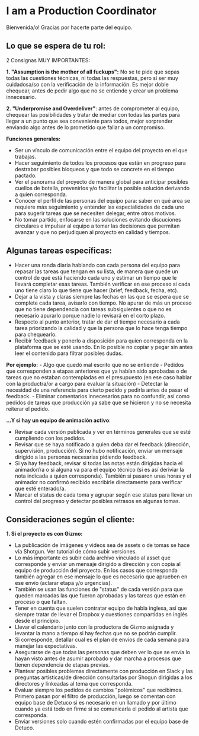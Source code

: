 # I am a Production Coordinator
Bienvenida/o! Gracias por hacerte parte del equipo.

## **Lo que se espera de tu rol:**
2 Consignas MUY IMPORTANTES:

**1. "Assumption is the mother of all fuckups":** No se te pide que sepas todas las cuestiones técnicas, ni todas las respuestas, pero sí ser muy cuidadosa/so con la verificación de la información. Es mejor doble chequear, antes de pedir algo que no se entiende y crear un problema innecesario.

**2. "Underpromise and Overdeliver"**: antes de comprometer al equipo, chequear las posibilidades y tratar de mediar con todas las partes para llegar a un punto que sea conveniente para todos, mejor sorprender enviando algo antes de lo prometido que fallar a un compromiso.

**Funciones generales:** 
- Ser un vínculo de comunicación entre el equipo del proyecto en el que trabajas.
- Hacer seguimiento de todos los procesos que están en progreso para destrabar posibles bloqueos y que todo se concrete en el tiempo pactado.
- Ver el panorama del proyecto de manera global para anticipar posibles cuellos de botella, prevenirlos y/o facilitar la posible solución derivando a quien corresponda.
- Conocer el perfil de las personas del equipo para: saber en qué area se requiere más seguimiento y entender las especialidades de cada uno para sugerir tareas que se necesiten delegar, entre otros motivos.
- No tomar partido, enfocarse en las soluciones evitando discuciones circulares e impulsar al equipo a tomar las decisiones que permitan avanzar y que no perjudiquen al proyecto en calidad y tiempos.

## **Algunas tareas específicas:**
- Hacer una ronda diaria hablando con cada persona del equipo para repasar las tareas que tengan en su lista, de manera que quede un control de qué está haciendo cada uno y estimar un tiempo que le llevará completar esas tareas. También verificar en ese proceso si cada uno tiene claro lo que tiene que hacer (brief, feedback, fecha, etc). 
- Dejar a la vista y claras siempre las fechas en las que se espera que se complete cada tarea, avisarlo con tiempo. No apurar de más un proceso que no tiene dependencia con tareas subsiguientes o que no es necesario apurarlo porque nadie lo revisará en el corto plazo. 
- Respecto al punto anterior, tratar de dar el tiempo necesario a cada tarea priorizando la calidad y que la persona que lo hace tenga tiempo para chequearlo.
- Recibir feedback y ponerlo a disposición para quien corresponda en la plataforma que se esté usando. En lo posible no copiar y pegar sin antes leer el contenido para filtrar posibles dudas. 

**Por ejemplo:**
     - Algo que quedó mal escrito que no se entiende
     - Pedidos que corresponden a etapas anteriores que ya habían sido aprobadas o de tareas que no   estaban contempladas en el presupuesto (en ese caso hablar con la productra/or a cargo para evaluar la situación)
     - Detectar la necesidad de una referencia para cierto pedido y pedirla antes de pasar el feedback.
     - Eliminar comentarios innecesarios para no confundir, así como pedidos de tareas que producción   ya sabe que se hicieron y no se necesita reiterar el pedido. 

**...Y si hay un equipo de animación activo**:
- Revisar cada versión publicada y ver en términos generales que se esté cumpliendo con los pedidos.
- Revisar que se haya notificado a quien deba dar el feedback (dirección, supervisión, producción). Si no hubo notificación, enviar un mensaje dirigido a las personas necesarias pidiendo feedback. 
- Si ya hay feedback, revisar si todas las notas están dirigidas hacia el animador/ra o si alguna va para el equipo técnico (si es así deriviar la nota indicada a quien corresponda). También si pasaron unas horas y el animador no confirmó recibido escribirle directamente para verificar que esté enterado/a.
- Marcar el status de cada toma y agrupar según ese status para llevar un control del progreso y detectar posibles retrasos en algunas tomas. 

## Consideraciones según el cliente:

**1. Si el proyecto es con Gizmo:**
- La publicación de imágenes y videos sea de assets o de tomas se hace vía Shotgun. Ver tutorial de cómo subir versiones. 
- Lo más importante es subir cada archivo vinculado al asset que corresponde y enviar un mensaje dirigido a dirección y con copia al equipo de producción del proyecto. En los casos que corresponda también agregar en ese mensaje lo que es necesario que aprueben en ese envío (aclarar etapa y/o urgencias). 
- También se usan las funciones de "status" de cada versión para que queden marcadas las que fueron aprobadas y las tareas que están en proceso o que faltan. 
- Tener en cuenta que suelen contratar equipo de habla inglesa, así que siempre tratar de llevar el Dropbox y cuestiones compartidas en inglés desde el principio.
- Llevar el calendario junto con la productora de Gizmo asignada y levantar la mano a tiempo si hay fechas que no se podrán cumplir. 
- Si corresponde, detallar cual es el plan de envíos de cada semana para manejar las expectativas.
- Asegurarse de que todas las personas que deben ver lo que se envía lo hayan visto antes de asumir aprobado y dar marcha a procesos que tienen dependencia de etapas previas.
- Plantear posibles problemas directamente con producción en Slack y las preguntas artísticas/de dirección consultarlas por Shogun dirigidas a los directores y linkeadas al tema que corresponda.
- Evaluar siempre los pedidos de cambios "polémicos" que recibimos. Primero pasan por el filtro de producción, luego se comentan con equipo base de Detuco si es necesario en un llamado y por último cuando ya está todo en firme sí se comunicaría el pedido al artista que corresponda.  
- Enviar versiones solo cuando estén confirmadas por el equipo base de Detuco.





